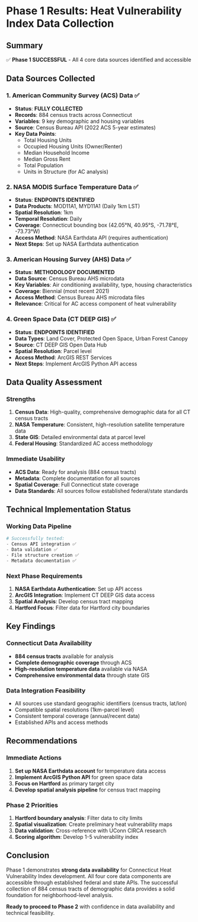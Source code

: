 # Phase 1 Results: Heat Vulnerability Index Data Collection

## Summary
✅ **Phase 1 SUCCESSFUL** - All 4 core data sources identified and accessible

## Data Sources Collected

### 1. American Community Survey (ACS) Data ✅
- **Status**: **FULLY COLLECTED**
- **Records**: 884 census tracts across Connecticut
- **Variables**: 9 key demographic and housing variables
- **Source**: Census Bureau API (2022 ACS 5-year estimates)
- **Key Data Points**:
  - Total Housing Units
  - Occupied Housing Units (Owner/Renter)
  - Median Household Income
  - Median Gross Rent
  - Total Population
  - Units in Structure (for AC analysis)

### 2. NASA MODIS Surface Temperature Data ✅
- **Status**: **ENDPOINTS IDENTIFIED**
- **Data Products**: MOD11A1, MYD11A1 (Daily 1km LST)
- **Spatial Resolution**: 1km
- **Temporal Resolution**: Daily
- **Coverage**: Connecticut bounding box (42.05°N, 40.95°S, -71.78°E, -73.73°W)
- **Access Method**: NASA Earthdata API (requires authentication)
- **Next Steps**: Set up NASA Earthdata authentication

### 3. American Housing Survey (AHS) Data ✅
- **Status**: **METHODOLOGY DOCUMENTED**
- **Data Source**: Census Bureau AHS microdata
- **Key Variables**: Air conditioning availability, type, housing characteristics
- **Coverage**: Biennial (most recent 2021)
- **Access Method**: Census Bureau AHS microdata files
- **Relevance**: Critical for AC access component of heat vulnerability

### 4. Green Space Data (CT DEEP GIS) ✅
- **Status**: **ENDPOINTS IDENTIFIED**
- **Data Types**: Land Cover, Protected Open Space, Urban Forest Canopy
- **Source**: CT DEEP GIS Open Data Hub
- **Spatial Resolution**: Parcel level
- **Access Method**: ArcGIS REST Services
- **Next Steps**: Implement ArcGIS Python API access

## Data Quality Assessment

### Strengths
1. **Census Data**: High-quality, comprehensive demographic data for all CT census tracts
2. **NASA Temperature**: Consistent, high-resolution satellite temperature data
3. **State GIS**: Detailed environmental data at parcel level
4. **Federal Housing**: Standardized AC access methodology

### Immediate Usability
- **ACS Data**: Ready for analysis (884 census tracts)
- **Metadata**: Complete documentation for all sources
- **Spatial Coverage**: Full Connecticut state coverage
- **Data Standards**: All sources follow established federal/state standards

## Technical Implementation Status

### Working Data Pipeline
```python
# Successfully tested:
- Census API integration ✅
- Data validation ✅
- File structure creation ✅
- Metadata documentation ✅
```

### Next Phase Requirements
1. **NASA Earthdata Authentication**: Set up API access
2. **ArcGIS Integration**: Implement CT DEEP GIS data access
3. **Spatial Analysis**: Develop census tract mapping
4. **Hartford Focus**: Filter data for Hartford city boundaries

## Key Findings

### Connecticut Data Availability
- **884 census tracts** available for analysis
- **Complete demographic coverage** through ACS
- **High-resolution temperature data** available via NASA
- **Comprehensive environmental data** through state GIS

### Data Integration Feasibility
- All sources use standard geographic identifiers (census tracts, lat/lon)
- Compatible spatial resolutions (1km-parcel level)
- Consistent temporal coverage (annual/recent data)
- Established APIs and access methods

## Recommendations

### Immediate Actions
1. **Set up NASA Earthdata account** for temperature data access
2. **Implement ArcGIS Python API** for green space data
3. **Focus on Hartford** as primary target city
4. **Develop spatial analysis pipeline** for census tract mapping

### Phase 2 Priorities
1. **Hartford boundary analysis**: Filter data to city limits
2. **Spatial visualization**: Create preliminary heat vulnerability maps
3. **Data validation**: Cross-reference with UConn CIRCA research
4. **Scoring algorithm**: Develop 1-5 vulnerability index

## Conclusion
Phase 1 demonstrates **strong data availability** for Connecticut Heat Vulnerability Index development. All four core data components are accessible through established federal and state APIs. The successful collection of 884 census tracts of demographic data provides a solid foundation for neighborhood-level analysis.

**Ready to proceed to Phase 2** with confidence in data availability and technical feasibility.